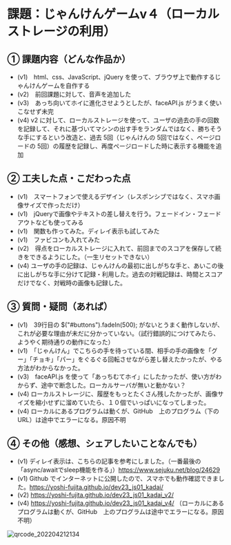 # 課題：じゃんけんゲームv４（ローカルストレージの利用）

## ① 課題内容（どんな作品か）
- (v1)　html、css、JavaScript、jQuery を使って、ブラウザ上で動作するじゃんけんゲームを自作する
- (v2)　前回課題に対して、音声を追加した
- (v3)　あっち向いてホイに進化させようとしたが、faceAPI.js がうまく使いこなせず未完
- (v4) v2 に対して、ローカルストレージを使って、ユーザの過去の手の回数を記録して、それに基づいてマシンの出す手をランダムではなく、勝ちそうな手にするという改造と、過去 5回（じゃんけんの 5回ではなく、ページロードの 5回）の履歴を記録し、再度ページロードした時に表示する機能を追加

## ② 工夫した点・こだわった点
- (v1)　スマートフォンで使えるデザイン（レスポンシブではなく、スマホ画像サイズで作っただけ）
- (v1)　jQueryで画像やテキストの差し替えを行う。フェードイン・フェードアウトなども使ってみる
- (v1)　関数も作ってみた。ディレイ表示も試してみた
- (v1)　ファビコンも入れてみた
- (v2)　得点をローカルストレージに入れて、前回までのスコアを保存して続きをできるようにした。（一生リセットできない）
- (v4) ユーザの手の記録は、じゃんけんの最初に出しがちな手と、あいこの後に出しがちな手に分けて記録・利用した。過去の対戦記録は、時間とスコアだけでなく、対戦時の画像も記録した。

## ③ 質問・疑問（あれば）
- (v1)　39行目の $("#buttons").fadeIn(500); がないとうまく動作しないが、これが必要な理由が未だに分かっていない。（試行錯誤的につけてみたら、ようやく期待通りの動作になった）
- (v1)　「じゃんけん」でこちらの手を待っている間、相手の手の画像を「グー」「チョキ」「パー」をぐるぐる回転させながら差し替えたかったが、やる方法がわからなかった。　
- (v3)　faceAPI.js を使って「あっちむてホイ」にしたかったが、使い方がわからず、途中で断念した。ローカルサーバが無いと動かない？
- (v4) ローカルストレージに、履歴をもっとたくさん残したかったが、画像サイズを縮小せずに溜めていたら、１０個でいっぱいになってしまった。
- (v4) ローカルにあるプログラムは動くが、GitHub　上のプログラム（下の URL）は途中でエラーになる。原因不明

## ④ その他（感想、シェアしたいことなんでも）
- (v1) ディレイ表示は、こちらの記事を参考にしました。（一番最後の「async/awaitでsleep機能を作る」）https://www.sejuku.net/blog/24629
- (v1) Github でインターネットに公開したので、スマホでも動作確認できました。https://yoshi-fujita.github.io/dev23_js01_kadai/
- (v2) https://yoshi-fujita.github.io/dev23_js01_kadai_v2/
- (v4) https://yoshi-fujita.github.io/dev23_js01_kadai_v4/ （ローカルにあるプログラムは動くが、GitHub　上のプログラムは途中でエラーになる。原因不明）

![qrcode_202204212134](https://user-images.githubusercontent.com/32793942/164459292-06c72da6-c49f-42d8-b709-154b44c4218c.png)
